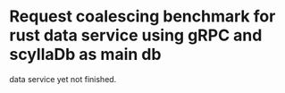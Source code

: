 # Request coalescing benchmark for rust data service using gRPC and scyllaDb as main db

data service yet not finished.

